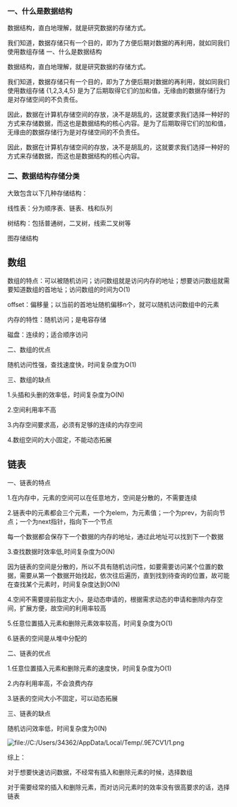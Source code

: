 ### **一、什么是数据结构**





数据结构，直白地理解，就是研究数据的存储方式。



我们知道，数据存储只有一个目的，即为了方便后期对数据的再利用，就如同我们使用数组存储 一、什么是数据结构

数据结构，直白地理解，就是研究数据的存储方式。



我们知道，数据存储只有一个目的，即为了方便后期对数据的再利用，就如同我们使用数组存储 {1,2,3,4,5} 是为了后期取得它们的加和值，无缘由的数据存储行为是对存储空间的不负责任。



因此，数据在计算机存储空间的存放，决不是胡乱的，这就要求我们选择一种好的方式来存储数据，而这也是数据结构的核心内容。是为了后期取得它们的加和值，无缘由的数据存储行为是对存储空间的不负责任。



因此，数据在计算机存储空间的存放，决不是胡乱的，这就要求我们选择一种好的方式来存储数据，而这也是数据结构的核心内容。







### **二、数据结构存储分类**





大致包含以下几种存储结构：



 线性表：分为顺序表、链表、栈和队列

 

 树结构：包括普通树，二叉树，线索二叉树等



 图存储结构





## **数组**





数组的特点：可以被随机访问；访问数组就是访问内存的地址；想要访问数组就需要知道数组的首地址；访问数组的时间为O(1)



offset：偏移量；以当前的首地址随机偏移n个，就可以随机访问数组中的元素



内存的特性：随机访问；是电容存储



磁盘：连续的；适合顺序访问



二、数组的优点

随机访问性强，查找速度快，时间复杂度为O(1)





三、数组的缺点

1.头插和头删的效率低，时间复杂度为O(N)

2.空间利用率不高

3.内存空间要求高，必须有足够的连续的内存空间

4.数组空间的大小固定，不能动态拓展





## **链表**





一、链表的特点

1.在内存中，元素的空间可以在任意地方，空间是分散的，不需要连续



2.链表中的元素都会三个元素，一个为elem，为元素值；一个为prev，为前向节点；一个为next指针，指向下一个节点



每一个数据都会保存下一个数据的内存的地址，通过此地址可以找到下一个数据





3.查找数据时效率低,时间复杂度为O(N)



因为链表的空间是分散的，所以不具有随机访问性，如要需要访问某个位置的数据，需要从第一个数据开始找起，依次往后遍历，直到找到待查询的位置，故可能在查找某个元素时，时间复杂度达到O(N)





4.空间不需要提前指定大小，是动态申请的，根据需求动态的申请和删除内存空间，扩展方便，故空间的利用率较高



5.任意位置插入元素和删除元素效率较高，时间复杂度为O(1)



6.链表的空间是从堆中分配的



二、链表的优点

1.任意位置插入元素和删除元素的速度快，时间复杂度为O(1)

2.内存利用率高，不会浪费内存

3.链表的空间大小不固定，可以动态拓展



三、链表的缺点

随机访问效率低，时间复杂度为0(N)



![file://C:/Users/34362/AppData/Local/Temp/.9E7CV1/1.png](file://C:/Users/34362/AppData/Local/Temp/.9E7CV1/1.png)

综上：

对于想要快速访问数据，不经常有插入和删除元素的时候，选择数组

对于需要经常的插入和删除元素，而对访问元素时的效率没有很高要求的话，选择链表